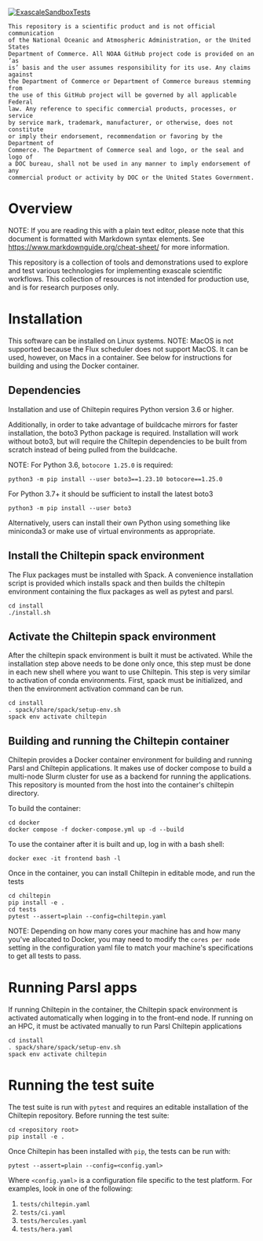 [![ExascaleSandboxTests](https://github.com/NOAA-GSL/ExascaleWorkflowSandbox/actions/workflows/docker-slurm.yml/badge.svg)](https://github.com/NOAA-GSL/ExascaleWorkflowSandbox/actions/workflows/docker-slurm.yml)

```
This repository is a scientific product and is not official communication
of the National Oceanic and Atmospheric Administration, or the United States
Department of Commerce. All NOAA GitHub project code is provided on an ‘as
is’ basis and the user assumes responsibility for its use. Any claims against
the Department of Commerce or Department of Commerce bureaus stemming from
the use of this GitHub project will be governed by all applicable Federal
law. Any reference to specific commercial products, processes, or service
by service mark, trademark, manufacturer, or otherwise, does not constitute
or imply their endorsement, recommendation or favoring by the Department of
Commerce. The Department of Commerce seal and logo, or the seal and logo of
a DOC bureau, shall not be used in any manner to imply endorsement of any
commercial product or activity by DOC or the United States Government.
```

# Overview

NOTE: If you are reading this with a plain text editor, please note that this document is
formatted with Markdown syntax elements.  See https://www.markdownguide.org/cheat-sheet/
for more information.

This repository is a collection of tools and demonstrations used to explore
and test various technologies for implementing exascale scientific workflows.
This collection of resources is not intended for production use, and is for
research purposes only.

# Installation

This software can be installed on Linux systems.  NOTE: MacOS is not supported
because the Flux scheduler does not support MacOS.  It can be used, however,
on Macs in a container.  See below for instructions for building and using
the Docker container.

## Dependencies

Installation and use of Chiltepin requires Python version 3.6 or higher.

Additionally, in order to take advantage of buildcache mirrors for faster
installation, the boto3 Python package is required.  Installation will work
without boto3, but will require the Chiltepin dependencies to be built from
scratch instead of being pulled from the buildcache.

NOTE: For Python 3.6, `botocore 1.25.0` is required:

```
python3 -m pip install --user boto3==1.23.10 botocore==1.25.0
```

For Python 3.7+ it should be sufficient to install the latest boto3

```
python3 -m pip install --user boto3
```

Alternatively, users can install their own Python using something like
miniconda3 or make use of virtual environments as appropriate.

## Install the Chiltepin spack environment

The Flux packages must be installed with Spack.  A convenience installation
script is provided which installs spack and then builds the chiltepin
environment containing the flux packages as well as pytest and parsl.

```
cd install
./install.sh
```

## Activate the Chiltepin spack environment

After the chiltepin spack environment is built it must be activated. While
the installation step above needs to be done only once, this step must be
done in each new shell where you want to use Chiltepin.  This step is very
similar to activation of conda environments.  First, spack must be
initialized, and then the environment activation command can be run.

```
cd install
. spack/share/spack/setup-env.sh
spack env activate chiltepin

```

## Building and running the Chiltepin container

Chiltepin provides a Docker container environment for building and running Parsl and Chiltepin
applications. It makes use of docker compose to build a multi-node Slurm cluster for use as a
backend for running the applications.  This repository is mounted from the host into the container's
chiltepin directory.

To build the container:

```
cd docker
docker compose -f docker-compose.yml up -d --build
```

To use the container after it is built and up, log in with a bash shell:

```
docker exec -it frontend bash -l
```

Once in the container, you can install Chiltepin in editable mode, and run the tests

```
cd chiltepin
pip install -e .
cd tests
pytest --assert=plain --config=chiltepin.yaml
```

NOTE: Depending on how many cores your machine has and how many you've allocated to Docker,
you may need to modify the `cores per node` setting in the configuration yaml file to match
your machine's specifications to get all tests to pass.

# Running Parsl apps

If running Chiltepin in the container, the Chiltepin spack environment is activated
automatically when logging in to the front-end node.  If running on an HPC, it must be
activated  manually to run Parsl Chiltepin applications

```
cd install
. spack/share/spack/setup-env.sh
spack env activate chiltepin
```

# Running the test suite
The test suite is run with `pytest` and requires an editable installation of the Chiltepin
repository.  Before running the test suite:

```
cd <repository root>
pip install -e .
```

Once Chiltepin has been installed with `pip`, the tests can be run with:

```
pytest --assert=plain --config=<config.yaml>
```

Where `<config.yaml>` is a configuration file specific to the test platform.  For examples,
look in one of the following:

1. `tests/chiltepin.yaml`
2. `tests/ci.yaml`
3. `tests/hercules.yaml`
3. `tests/hera.yaml`
